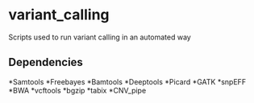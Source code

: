 variant_calling
===============

Scripts used to run variant calling in an automated way


Dependencies
------------

*Samtools
*Freebayes
*Bamtools
*Deeptools
*Picard
*GATK
*snpEFF
*BWA
*vcftools
*bgzip
*tabix
*CNV_pipe
